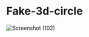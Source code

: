 # Fake-3d-circle
![Screenshot (102)](https://user-images.githubusercontent.com/55022376/91047467-bb688380-e637-11ea-991f-4e881c88dcaa.png)
